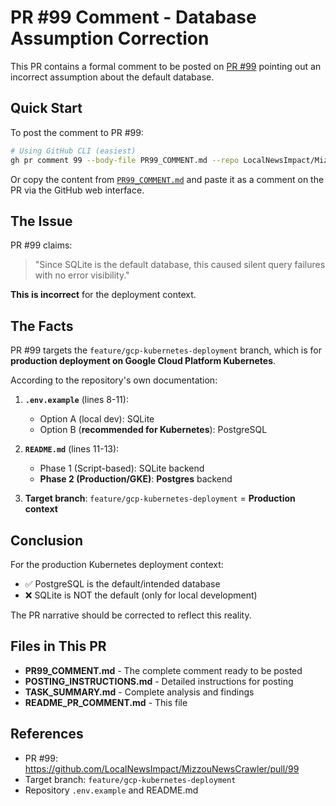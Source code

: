 # PR #99 Comment - Database Assumption Correction

This PR contains a formal comment to be posted on [PR #99](https://github.com/LocalNewsImpact/MizzouNewsCrawler/pull/99) pointing out an incorrect assumption about the default database.

## Quick Start

To post the comment to PR #99:

```bash
# Using GitHub CLI (easiest)
gh pr comment 99 --body-file PR99_COMMENT.md --repo LocalNewsImpact/MizzouNewsCrawler
```

Or copy the content from [`PR99_COMMENT.md`](./PR99_COMMENT.md) and paste it as a comment on the PR via the GitHub web interface.

## The Issue

PR #99 claims:
> "Since SQLite is the default database, this caused silent query failures with no error visibility."

**This is incorrect** for the deployment context.

## The Facts

PR #99 targets the `feature/gcp-kubernetes-deployment` branch, which is for **production deployment on Google Cloud Platform Kubernetes**.

According to the repository's own documentation:

1. **`.env.example`** (lines 8-11):
   - Option A (local dev): SQLite
   - Option B (**recommended for Kubernetes**): PostgreSQL

2. **`README.md`** (lines 11-13):
   - Phase 1 (Script-based): SQLite backend
   - **Phase 2 (Production/GKE)**: **Postgres** backend

3. **Target branch**: `feature/gcp-kubernetes-deployment` = **Production context**

## Conclusion

For the production Kubernetes deployment context:
- ✅ PostgreSQL is the default/intended database
- ❌ SQLite is NOT the default (only for local development)

The PR narrative should be corrected to reflect this reality.

## Files in This PR

- **PR99_COMMENT.md** - The complete comment ready to be posted
- **POSTING_INSTRUCTIONS.md** - Detailed instructions for posting
- **TASK_SUMMARY.md** - Complete analysis and findings
- **README_PR_COMMENT.md** - This file

## References

- PR #99: https://github.com/LocalNewsImpact/MizzouNewsCrawler/pull/99
- Target branch: `feature/gcp-kubernetes-deployment`
- Repository `.env.example` and README.md
